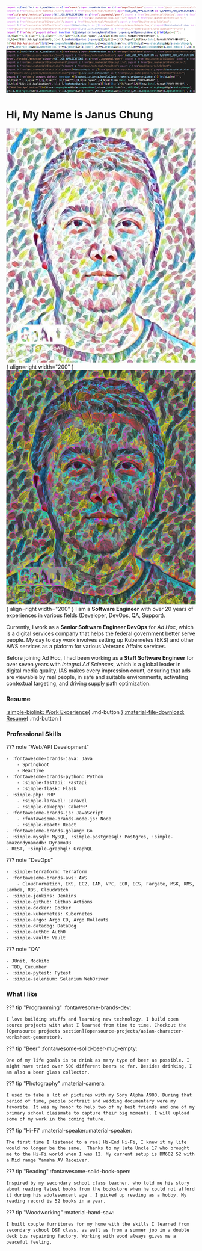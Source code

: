 ![banner](./assets/light_banner.png#only-light)
![banner](./assets/dark_banner.png#only-dark)
# Hi, My Name is Janus Chung
![banner](./assets/light_profile.jpg#only-light){ align=right width="200" }
![banner](./assets/dark_profile.png#only-dark){ align=right width="200" }
I am a __Software Engineer__ with over 20 years of experiences in various fields (Developer, DevOps, QA, Support).

Currently, I work as a __Senior Software Engineer DevOps__ for _Ad Hoc_, which is a digital services company that helps the federal government better serve people. My day to day work involves setting up Kubernetes (EKS) and other AWS services as a plaform for various Veterans Affairs services.

Before joining Ad Hoc, I had been working as a __Staff Software Engineer__ for over seven years with _Integral Ad Sciences_, which is a global leader in digital media quality. IAS makes every impression count, ensuring that ads are viewable by real people, in safe and suitable environments, activating contextual targeting, and driving supply path optimization.


### Resume

[:simple-biolink: Work Experience](./about-me/work-experience.md){ .md-button }
[:material-file-download: Resume](./assets/januschung_resume.pdf){ .md-button }


### Professional Skills

??? note "Web/API Development"

    - :fontawesome-brands-java: Java 
        - Springboot 
        - Reactive
    - :fontawesome-brands-python: Python
        - :simple-fastapi: Fastapi
        - :simple-flask: Flask
    - :simple-php: PHP 
        - :simple-laravel: Laravel
        - :simple-cakephp: CakePHP
    - :fontawesome-brands-js: JavaScript 
        - :fontawesome-brands-node-js: Node
        - :simple-react: React
    - :fontawesome-brands-golang: Go
    - :simple-mysql: MySQL, :simple-postgresql: Postgres, :simple-amazondynamodb: DynamoDB
    - REST, :simple-graphql: GraphQL

??? note "DevOps"

    - :simple-terraform: Terraform
    - :fontawesome-brands-aws: AWS
        - CloudFormation, EKS, EC2, IAM, VPC, ECR, ECS, Fargate, MSK, KMS, Lambda, RDS, CloudWatch
    - :simple-jenkins: Jenkins
    - :simple-github: Github Actions
    - :simple-docker: Docker
    - :simple-kubernetes: Kubernetes
    - :simple-argo: Argo CD, Argo Rollouts
    - :simple-datadog: DataDog
    - :simple-auth0: Auth0
    - :simple-vault: Vault

??? note "QA"

    - JUnit, Mockito
    - TDD, Cucumber
    - :simple-pytest: Pytest
    - :simple-selenium: Selenium WebDriver


### What I like

??? tip "Programming"
    :fontawesome-brands-dev: 
    
    I love building stuffs and learning new technology. I build open source projects with what I learned from time to time. Checkout the [Opensource projects section](opensource-projects/asian-character-worksheet-generator).
??? tip "Beer"
    :fontawesome-solid-beer-mug-empty: 
    
    One of my life goals is to drink as many type of beer as possible. I might have tried over 500 different beers so far. Besides drinking, I am also a beer glass collector.
??? tip "Photography"
    :material-camera: 
    
    I used to take a lot of pictures with my Sony Alpha A900. During that period of time, people portrait and wedding documentary were my favorite. It was my honor to help two of my best friends and one of my primary school classmate to capture their big moments. I will upload some of my work in the coming future.
??? tip "Hi-Fi"
    :material-speaker::material-speaker: 
    
    The first time I listened to a real Hi-End Hi-Fi, I knew it my life would no longer be the same.  Thanks to my late Uncle 17 who brought me to the Hi-Fi world when I was 12. My current setup is DM602 S2 with a Mid range Yamaha AV Receiver.
??? tip "Reading"
    :fontawesome-solid-book-open: 
    
    Inspired by my secondary school class teacher, who told me his story about reading latest books from the bookstore when he could not afford it during his adolesencent age , I picked up reading as a hobby. My reading record is 52 books in a year.
??? tip "Woodworking"
    :material-hand-saw: 
    
    I built couple furnitures for my home with the skills I learned from secondary school D&T class, as well as from a summer job in a double deck bus repairing factory. Working with wood always gives me a peaceful feeling.
